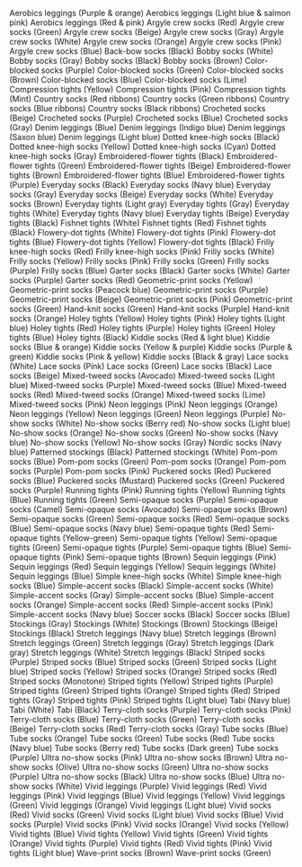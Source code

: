 Aerobics leggings (Purple & orange)
Aerobics leggings (Light blue & salmon pink)
Aerobics leggings (Red & pink)
Argyle crew socks (Red)
Argyle crew socks (Green)
Argyle crew socks (Beige)
Argyle crew socks (Gray)
Argyle crew socks (White)
Argyle crew socks (Orange)
Argyle crew socks (Pink)
Argyle crew socks (Blue)
Back-bow socks (Black)
Bobby socks (White)
Bobby socks (Gray)
Bobby socks (Black)
Bobby socks (Brown)
Color-blocked socks (Purple)
Color-blocked socks (Green)
Color-blocked socks (Brown)
Color-blocked socks (Blue)
Color-blocked socks (Lime)
Compression tights (Yellow)
Compression tights (Pink)
Compression tights (Mint)
Country socks (Red ribbons)
Country socks (Green ribbons)
Country socks (Blue ribbons)
Country socks (Black ribbons)
Crocheted socks (Beige)
Crocheted socks (Purple)
Crocheted socks (Blue)
Crocheted socks (Gray)
Denim leggings (Blue)
Denim leggings (Indigo blue)
Denim leggings (Saxon blue)
Denim leggings (Light blue)
Dotted knee-high socks (Black)
Dotted knee-high socks (Yellow)
Dotted knee-high socks (Cyan)
Dotted knee-high socks (Gray)
Embroidered-flower tights (Black)
Embroidered-flower tights (Green)
Embroidered-flower tights (Beige)
Embroidered-flower tights (Brown)
Embroidered-flower tights (Blue)
Embroidered-flower tights (Purple)
Everyday socks (Black)
Everyday socks (Navy blue)
Everyday socks (Gray)
Everyday socks (Beige)
Everyday socks (White)
Everyday socks (Brown)
Everyday tights (Light gray)
Everyday tights (Gray)
Everyday tights (White)
Everyday tights (Navy blue)
Everyday tights (Beige)
Everyday tights (Black)
Fishnet tights (White)
Fishnet tights (Red)
Fishnet tights (Black)
Flowery-dot tights (White)
Flowery-dot tights (Pink)
Flowery-dot tights (Blue)
Flowery-dot tights (Yellow)
Flowery-dot tights (Black)
Frilly knee-high socks (Red)
Frilly knee-high socks (Pink)
Frilly socks (White)
Frilly socks (Yellow)
Frilly socks (Pink)
Frilly socks (Green)
Frilly socks (Purple)
Frilly socks (Blue)
Garter socks (Black)
Garter socks (White)
Garter socks (Purple)
Garter socks (Red)
Geometric-print socks (Yellow)
Geometric-print socks (Peacock blue)
Geometric-print socks (Purple)
Geometric-print socks (Beige)
Geometric-print socks (Pink)
Geometric-print socks (Green)
Hand-knit socks (Green)
Hand-knit socks (Purple)
Hand-knit socks (Orange)
Holey tights (Yellow)
Holey tights (Pink)
Holey tights (Light blue)
Holey tights (Red)
Holey tights (Purple)
Holey tights (Green)
Holey tights (Blue)
Holey tights (Black)
Kiddie socks (Red & light blue)
Kiddie socks (Blue & orange)
Kiddie socks (Yellow & purple)
Kiddie socks (Purple & green)
Kiddie socks (Pink & yellow)
Kiddie socks (Black & gray)
Lace socks (White)
Lace socks (Pink)
Lace socks (Green)
Lace socks (Black)
Lace socks (Beige)
Mixed-tweed socks (Avocado)
Mixed-tweed socks (Light blue)
Mixed-tweed socks (Purple)
Mixed-tweed socks (Blue)
Mixed-tweed socks (Red)
Mixed-tweed socks (Orange)
Mixed-tweed socks (Lime)
Mixed-tweed socks (Pink)
Neon leggings (Pink)
Neon leggings (Orange)
Neon leggings (Yellow)
Neon leggings (Green)
Neon leggings (Purple)
No-show socks (White)
No-show socks (Berry red)
No-show socks (Light blue)
No-show socks (Orange)
No-show socks (Green)
No-show socks (Navy blue)
No-show socks (Yellow)
No-show socks (Gray)
Nordic socks (Navy blue)
Patterned stockings (Black)
Patterned stockings (White)
Pom-pom socks (Blue)
Pom-pom socks (Green)
Pom-pom socks (Orange)
Pom-pom socks (Purple)
Pom-pom socks (Pink)
Puckered socks (Red)
Puckered socks (Blue)
Puckered socks (Mustard)
Puckered socks (Green)
Puckered socks (Purple)
Running tights (Pink)
Running tights (Yellow)
Running tights (Blue)
Running tights (Green)
Semi-opaque socks (Purple)
Semi-opaque socks (Camel)
Semi-opaque socks (Avocado)
Semi-opaque socks (Brown)
Semi-opaque socks (Green)
Semi-opaque socks (Red)
Semi-opaque socks (Blue)
Semi-opaque socks (Navy blue)
Semi-opaque tights (Red)
Semi-opaque tights (Yellow-green)
Semi-opaque tights (Yellow)
Semi-opaque tights (Green)
Semi-opaque tights (Purple)
Semi-opaque tights (Blue)
Semi-opaque tights (Pink)
Semi-opaque tights (Brown)
Sequin leggings (Pink)
Sequin leggings (Red)
Sequin leggings (Yellow)
Sequin leggings (White)
Sequin leggings (Blue)
Simple knee-high socks (White)
Simple knee-high socks (Blue)
Simple-accent socks (Black)
Simple-accent socks (White)
Simple-accent socks (Gray)
Simple-accent socks (Blue)
Simple-accent socks (Orange)
Simple-accent socks (Red)
Simple-accent socks (Pink)
Simple-accent socks (Navy blue)
Soccer socks (Black)
Soccer socks (Blue)
Stockings (Gray)
Stockings (White)
Stockings (Brown)
Stockings (Beige)
Stockings (Black)
Stretch leggings (Navy blue)
Stretch leggings (Brown)
Stretch leggings (Green)
Stretch leggings (Gray)
Stretch leggings (Dark gray)
Stretch leggings (White)
Stretch leggings (Black)
Striped socks (Purple)
Striped socks (Blue)
Striped socks (Green)
Striped socks (Light blue)
Striped socks (Yellow)
Striped socks (Orange)
Striped socks (Red)
Striped socks (Monotone)
Striped tights (Yellow)
Striped tights (Purple)
Striped tights (Green)
Striped tights (Orange)
Striped tights (Red)
Striped tights (Gray)
Striped tights (Pink)
Striped tights (Light blue)
Tabi (Navy blue)
Tabi (White)
Tabi (Black)
Terry-cloth socks (Purple)
Terry-cloth socks (Pink)
Terry-cloth socks (Blue)
Terry-cloth socks (Green)
Terry-cloth socks (Beige)
Terry-cloth socks (Red)
Terry-cloth socks (Gray)
Tube socks (Blue)
Tube socks (Orange)
Tube socks (Green)
Tube socks (Red)
Tube socks (Navy blue)
Tube socks (Berry red)
Tube socks (Dark green)
Tube socks (Purple)
Ultra no-show socks (Pink)
Ultra no-show socks (Brown)
Ultra no-show socks (Olive)
Ultra no-show socks (Green)
Ultra no-show socks (Purple)
Ultra no-show socks (Black)
Ultra no-show socks (Blue)
Ultra no-show socks (White)
Vivid leggings (Purple)
Vivid leggings (Red)
Vivid leggings (Pink)
Vivid leggings (Blue)
Vivid leggings (Yellow)
Vivid leggings (Green)
Vivid leggings (Orange)
Vivid leggings (Light blue)
Vivid socks (Red)
Vivid socks (Green)
Vivid socks (Light blue)
Vivid socks (Blue)
Vivid socks (Purple)
Vivid socks (Pink)
Vivid socks (Orange)
Vivid socks (Yellow)
Vivid tights (Blue)
Vivid tights (Yellow)
Vivid tights (Green)
Vivid tights (Orange)
Vivid tights (Purple)
Vivid tights (Red)
Vivid tights (Pink)
Vivid tights (Light blue)
Wave-print socks (Brown)
Wave-print socks (Green)
